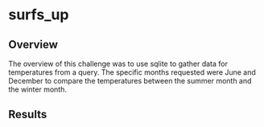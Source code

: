 # surfs_up
## Overview
The overview of this challenge was to use sqlite to gather data for temperatures from a query. The specific months requested were June and December to compare the temperatures between the summer month and the winter month.

## Results
